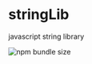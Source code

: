 # stringLib
javascript string library

![npm bundle size](https://img.shields.io/bundlephobia/min/@lstilahun/stringlib)
